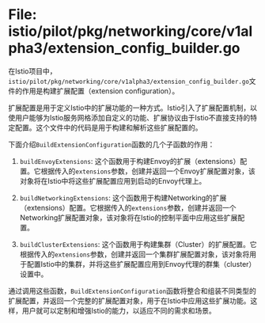 # File: istio/pilot/pkg/networking/core/v1alpha3/extension_config_builder.go

在Istio项目中，`istio/pilot/pkg/networking/core/v1alpha3/extension_config_builder.go`文件的作用是构建扩展配置（extension configuration）。

扩展配置是用于定义Istio中的扩展功能的一种方式。Istio引入了扩展配置机制，以使用户能够为Istio服务网格添加自定义的功能、扩展协议由于Istio不直接支持的特定配置。这个文件中的代码是用于构建和解析这些扩展配置的。

下面介绍`BuildExtensionConfiguration`函数的几个子函数的作用：

1. `buildEnvoyExtensions`: 这个函数用于构建Envoy的扩展（extensions）配置。它根据传入的`extensions`参数，创建并返回一个Envoy扩展配置对象，该对象将在Istio中将这些扩展配置应用到启动的Envoy代理上。

2. `buildNetworkingExtensions`: 这个函数用于构建Networking的扩展（extensions）配置。它根据传入的`extensions`参数，创建并返回一个Networking扩展配置对象，该对象将在Istio的控制平面中应用这些扩展配置。

3. `buildClusterExtensions`: 这个函数用于构建集群（Cluster）的扩展配置。它根据传入的`extensions`参数，创建并返回一个集群扩展配置对象，该对象将用于配置Istio中的集群，并将这些扩展配置应用到Envoy代理的群集（cluster）设置中。

通过调用这些函数，`BuildExtensionConfiguration`函数将整合和组装不同类型的扩展配置，并返回一个完整的扩展配置对象，用于在Istio中应用这些扩展功能。这样，用户就可以定制和增强Istio的能力，以适应不同的需求和场景。

